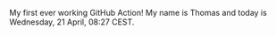 My first ever working GitHub Action!
My name is Thomas and today is Wednesday, 21 April, 08:27 CEST. 
